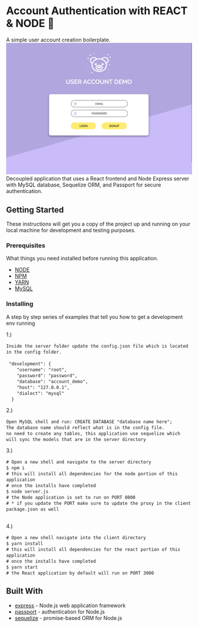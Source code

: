 # Account Authentication with REACT & NODE 🐻
A simple user account creation boilerplate.
<img src="./home.png" alt="screenshot of application">
Decoupled application that uses a React frontend and Node Express server with MySQL database, Sequelize ORM, and Passport for secure authentication. 


## Getting Started

These instructions will get you a copy of the project up and running on your local machine for development and testing purposes.  <!-- See deployment for notes on how to deploy the project on a live system. -->

### Prerequisites

What things you need installed before running this application.

* [NODE](https://nodejs.org/en/download/)
* [NPM](https://docs.npmjs.com/cli/install)
* [YARN](https://yarnpkg.com/lang/en/docs/install)
* [MySQL](https://dev.mysql.com/downloads/windows/installer/8.0.html)

### Installing

A step by step series of examples that tell you how to get a development env running

1.)
```
Inside the server folder update the config.json file which is located in the config folder.

 "development": {
    "username": "root",
    "password": "password",
    "database": "account_demo",
    "host": "127.0.0.1",
    "dialect": "mysql"
  }

```
2.)
```
Open MySQL shell and run: CREATE DATABASE "database name here";
The database name should reflect what is in the config file.
no need to create any tables, this application use sequelize which will sync the models that are in the server directory

```
3.)
```
# Open a new shell and navigate to the server directory
$ npm i
# this will install all dependencies for the node portion of this application
# once the installs have completed
$ node server.js
# the Node application is set to run on PORT 8000 
# * if you update the PORT make sure to update the proxy in the client package.json as well


```
4.)
```
# Open a new shell navigate into the client directory
$ yarn install
# this will install all dependencies for the react portion of this application
# once the installs have completed
$ yarn start 
# the React application by default will run on PORT 3000

```

<!-- 
## Deployment
additional notes about how to deploy this on a live system
 -->
## Built With

* [express](http://expressjs.com/) - Node.js web application framework
* [passport](http://www.passportjs.org/) - authentication for Node.js
* [sequelize](http://docs.sequelizejs.com/) - promise-based ORM for Node.js


<!-- ## Versioning
 -->


<!-- ## License

This project is licensed under the MIT License - see the [LICENSE.md](LICENSE.md) file for details -->


